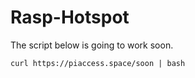 # Rasp-Hotspot


The script below is going to work soon.
````
curl https://piaccess.space/soon | bash
````
